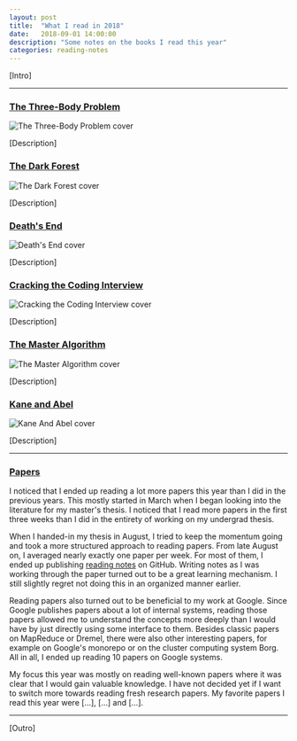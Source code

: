 ```yaml
---
layout: post
title:  "What I read in 2018"
date:   2018-09-01 14:00:00
description: "Some notes on the books I read this year"
categories: reading-notes
---
```


[Intro]

---

### [The Three-Body Problem](https://www.amazon.com/Three-Body-Problem-Cixin-Liu/dp/0765382032/)

![The Three-Body Problem cover](/assets/posts/books-2018/three-body.jpg)

[Description]

### [The Dark Forest](https://www.amazon.com/Dark-Forest-Remembrance-Earths-Past/dp/0765386690/)

![The Dark Forest cover](/assets/posts/books-2018/dark-forest.jpg)

[Description]

### [Death's End](https://www.amazon.com/Deaths-End-Remembrance-Earths-Past/dp/0765386631/)

![Death's End cover](/assets/posts/books-2018/deaths-end.jpg)

[Description]

### [Cracking the Coding Interview](https://www.amazon.com/Cracking-Coding-Interview-Programming-Questions/dp/0984782850/)

![Cracking the Coding Interview cover](/assets/posts/books-2018/ctci.jpg)

[Description]

### [The Master Algorithm](https://www.amazon.com/Master-Algorithm-Ultimate-Learning-Machine/dp/0465094279/)

![The Master Algorithm cover](/assets/posts/books-2018/master-algorithm.jpg)

[Description]

### [Kane and Abel](https://www.amazon.com/Kane-Abel-Jeffrey-Archer/dp/0312942729/)

![Kane And Abel cover](/assets/posts/books-2018/kane-and-abel.jpg)

[Description]

---

### [Papers](https://github.com/florian/reading-notes/tree/master/papers)

I noticed that I ended up reading a lot more papers this year than I did in the previous years.
This mostly started in March when I began looking into the literature for my master's thesis.
I noticed that I read more papers in the first three weeks than I did in the entirety of working on my undergrad thesis.

When I handed-in my thesis in August, I tried to keep the momentum going and took a more structured approach to reading papers.
From late August on, I averaged nearly exactly one paper per week.
For most of them, I ended up publishing [reading notes](https://github.com/florian/reading-notes/tree/master/papers) on GitHub.
Writing notes as I was working through the paper turned out to be a great learning mechanism.
I still slightly regret not doing this in an organized manner earlier.

Reading papers also turned out to be beneficial to my work at Google.
Since Google publishes papers about a lot of internal systems, reading those papers allowed me to understand the concepts more deeply than I would have by just directly using some interface to them.
Besides classic papers on MapReduce or Dremel, there were also other interesting papers, for example on Google's monorepo or on the cluster computing system Borg.
All in all, I ended up reading 10 papers on Google systems.

My focus this year was mostly on reading well-known papers where it was clear that I would gain valuable knowledge.
I have not decided yet if I want to switch more towards reading fresh research papers.
My favorite papers I read this year were [...], [...] and [...].

---

[Outro]

